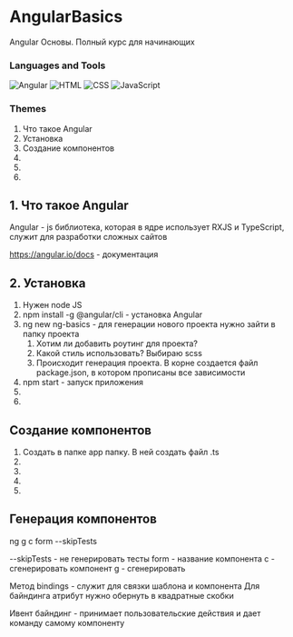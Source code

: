 # AngularBasics

Angular Основы. Полный курс для начинающих

### Languages and Tools
![Angular](https://img.shields.io/badge/-Angular-090909?style=for-the-badge&logo=Angular)
![HTML](https://img.shields.io/badge/-HTML5-090909?style=for-the-badge&logo=HTML5)
![CSS](https://img.shields.io/badge/-CSS-090909?style=for-the-badge&logo=CSS3)
![JavaScript](https://img.shields.io/badge/-JS-090909?style=for-the-badge&logo=JavaScript)

### Themes
<ol>
<li>Что такое Angular</li>
<li>Установка</li>
<li>Создание компонентов</li>
<li></li>
<li></li>
<li></li>
</ol>


## 1. Что такое Angular
Angular - js библиотека, которая в ядре использует RXJS и TypeScript, служит для разработки сложных сайтов

https://angular.io/docs - документация

## 2. Установка

<ol>
<li>Нужен node JS</li>
<li>npm install -g @angular/cli - установка Angular</li>
<li>ng new ng-basics - для генерации нового проекта нужно зайти в папку проекта  
<ol>
<li>Хотим ли добавить роутинг для проекта?</li>
<li>Какой стиль использовать? Выбираю scss</li>
<li>Происходит генерация проекта. В корне создается файл package.json, в котором прописаны все зависимости</li>
</ol>
</li>
<li>npm start - запуск приложения</li>
<li></li>
<li></li>
</ol>

## Создание компонентов
<ol>
<li>Создать в папке app папку. В ней создать файл .ts</li>
<li></li>
<li></li>
<li></li>
<li></li>
</ol>

## Генерация компонентов
ng g c form --skipTests

--skipTests - не генерировать тесты
form - название компонента
c - сгенерировать компонент
g - сгенерировать

Метод bindings - служит для связки шаблона и компонента
Для байндинга атрибут нужно обернуть в квадратные скобки

Ивент байндинг - принимает пользовательские действия и дает команду самому компоненту
